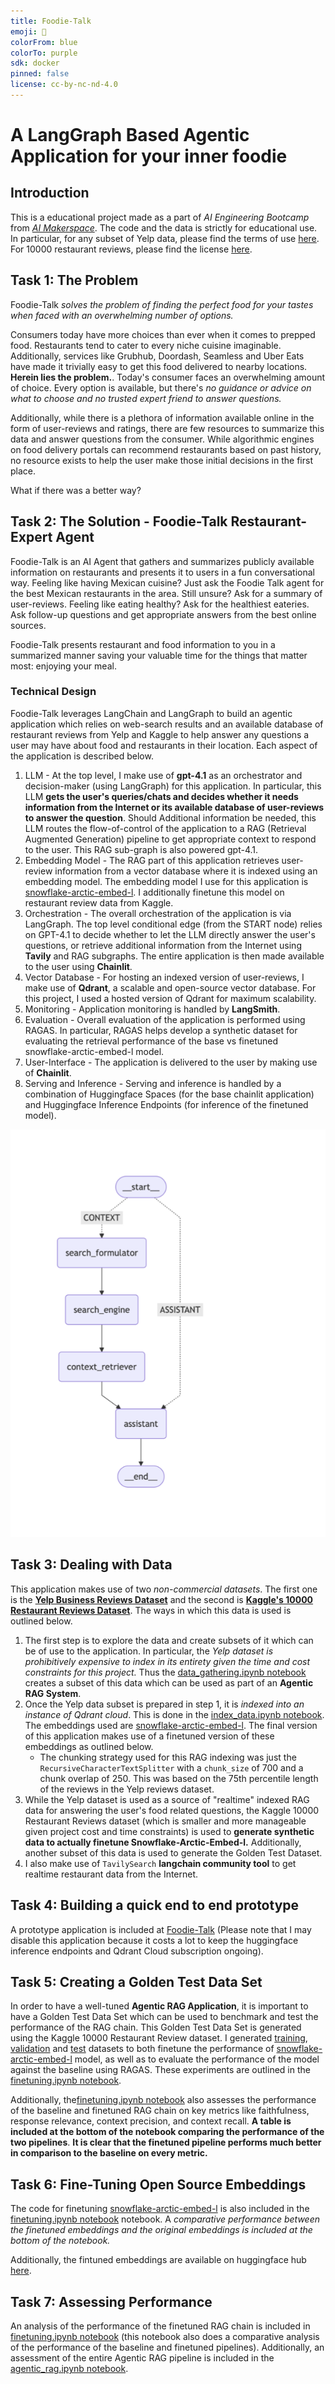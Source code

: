 ```yaml
---
title: Foodie-Talk
emoji: 🍔
colorFrom: blue
colorTo: purple
sdk: docker
pinned: false
license: cc-by-nc-nd-4.0
---
```


# A LangGraph Based Agentic Application for your inner foodie

## Introduction
This is a educational project made as a part of *AI Engineering Bootcamp* from [*AI Makerspace*](https://aimakerspace.io/). The code and the data is strictly for educational use. In particular, for any subset of Yelp data, please find the terms of use [here](https://business.yelp.com/external-assets/files/Yelp-JSON.zip). For 10000 restaurant reviews, please find the license [here](https://www.kaggle.com/datasets/joebeachcapital/restaurant-reviews).

## Task 1: The Problem

Foodie-Talk *solves the problem of finding the perfect food for your tastes when faced with an overwhelming number of options.*

Consumers today have more choices than ever when it comes to prepped food. Restaurants tend to cater to every niche cuisine imaginable. Additionally, services like Grubhub, Doordash, Seamless and Uber Eats have made it trivially easy to get this food delivered to nearby locations. **Herein lies the problem.**. Today's consumer faces an overwhelming amount of choice. Every option is available, but there's *no guidance or advice on what to choose and no trusted expert friend to answer questions.*

Additionally, while there is a plethora of information available online in the form of user-reviews and ratings, there are few resources to summarize this data and answer questions from the consumer. While algorithmic engines on food delivery portals can recommend restaurants based on past history, no resource exists to help the user make those initial decisions in the first place. 

What if there was a better way? 

## Task 2: The Solution - Foodie-Talk Restaurant-Expert Agent
Foodie-Talk is an AI Agent that gathers and summarizes publicly available information on restaurants and presents it to users in a fun conversational way. Feeling like having Mexican cuisine? Just ask the Foodie Talk agent for the best Mexican restaurants in the area. Still unsure? Ask for a summary of user-reviews. Feeling like eating healthy? Ask for the healthiest eateries. Ask follow-up questions and get appropriate answers from the best online sources. 

Foodie-Talk presents restaurant and food information to you in a summarized manner saving your valuable time for the things that matter most: enjoying your meal. 

### Technical Design
Foodie-Talk leverages LangChain and LangGraph to build an agentic application which relies on web-search results and an available database of restaurant reviews from Yelp and Kaggle to help answer any questions a user may have about food and restaurants in their location. Each aspect of the application is described below. 

1. LLM - At the top level, I make use of **gpt-4.1** as an orchestrator and decision-maker (using LangGraph) for this application. In particular, this LLM **gets the user's queries/chats and decides whether it needs information from the Internet or its available database of user-reviews to answer the question**. Should Additional information be needed, this LLM routes the flow-of-control of the application to a RAG (Retrieval Augmented Generation) pipeline to get appropriate context to respond to the user. This RAG sub-graph is also powered gpt-4.1. 
2. Embedding Model - The RAG part of this application retrieves user-review information from a vector database where it is indexed using an embedding model. The embedding model I use for this application is [snowflake-arctic-embed-l](https://huggingface.co/Snowflake/snowflake-arctic-embed-l). I additionally finetune this model on restaurant review data from Kaggle. 
3. Orchestration - The overall orchestration of the application is via LangGraph. The top level conditional edge (from the START node) relies on GPT-4.1 to decide whether to let the LLM directly answer the user's questions, or retrieve additional information from the Internet using **Tavily** and RAG subgraphs. The entire application is then made available to the user using **Chainlit**.
4. Vector Database - For hosting an indexed version of user-reviews, I make use of **Qdrant**, a scalable and open-source vector database. For this project, I used a hosted version of Qdrant for maximum scalability. 
5. Monitoring - Application monitoring is handled by **LangSmith**.
6. Evaluation - Overall evaluation of the application is performed using RAGAS. In particular, RAGAS helps develop a synthetic dataset for evaluating the retrieval performance of the base vs finetuned snowflake-arctic-embed-l model.  
7. User-Interface - The application is delivered to the user by making use of **Chainlit**.
8. Serving and Inference - Serving and inference is handled by a combination of Huggingface Spaces (for the base chainlit application) and Huggingface Inference Endpoints (for inference of the finetuned model).

![LangGraph Agentic Graph Diagram](foodie-talk-graph.png)

## Task 3: Dealing with Data
This application makes use of two *non-commercial datasets*. The first one is the **[Yelp Business Reviews Dataset](https://business.yelp.com/external-assets/files/Yelp-JSON.zip)** and the second is **[Kaggle's 10000 Restaurant Reviews Dataset](https://www.kaggle.com/datasets/joebeachcapital/restaurant-reviews)**. The ways in which this data is used is outlined below.

1. The first step is to explore the data and create subsets of it which can be of use to the application. In particular, the *Yelp dataset is prohibitively expensive to index in its entirety given the time and cost constraints for this project.* Thus the [data_gathering.ipynb notebook](https://github.com/dhrits/foodie-talk-nbs/blob/main/nbs/data_gathering/data_gathering.ipynb) creates a subset of this data which can be used as part of an **Agentic RAG System**. 
2. Once the Yelp data subset is prepared in step 1, it is *indexed into an instance of Qdrant cloud*. This is done in the [index_data.ipynb notebook](https://github.com/dhrits/foodie-talk-nbs/blob/main/nbs/data_gathering/index_data.ipynb). The embeddings used are [snowflake-arctic-embed-l](https://huggingface.co/Snowflake/snowflake-arctic-embed-l). The final version of this application makes use of a finetuned version of these embeddings as outlined below.
    - The chunking strategy used for this RAG indexing was just the `RecursiveCharacterTextSplitter` with a `chunk_size` of 700 and a chunk overlap of 250. This was based on the 75th percentile length of the reviews in the Yelp reviews dataset. 
3. While the Yelp dataset is used as a source of "realtime" indexed RAG data for answering the user's food related questions, the Kaggle 10000 Restaurant Reviews dataset (which is smaller and more manageable given project cost and time constraints) is used to **generate synthetic data to actually finetune Snowflake-Arctic-Embed-l.** Additionally, another subset of this data is used to generate the Golden Test Dataset.
4. I also make use of `TavilySearch` **langchain community tool** to get realtime restaurant data from the Internet.

## Task 4: Building a quick end to end prototype

A prototype application is included at [Foodie-Talk](https://huggingface.co/spaces/deman539/foodie-talk) (Please note that I may disable this application because it costs a lot to keep the huggingface inference endpoints and Qdrant Cloud subscription ongoing).

## Task 5: Creating a Golden Test Data Set

In order to have a well-tuned **Agentic RAG Application**, it is important to have a Golden Test Data Set which can be used to benchmark and test the performance of the RAG chain. This Golden Test Data Set is generated using the Kaggle 10000 Restaurant Review dataset. I generated [training](https://github.com/dhrits/foodie-talk-nbs/blob/main/nbs/finetuning/training_dataset.jsonl), [validation](https://github.com/dhrits/foodie-talk-nbs/blob/main/nbs/finetuning/val_dataset.jsonl) and [test](https://github.com/dhrits/foodie-talk-nbs/blob/main/nbs/finetuning/val_dataset.jsonl) datasets to both finetune the performance of [snowflake-arctic-embed-l](https://huggingface.co/Snowflake/snowflake-arctic-embed-l) model, as well as to evaluate the performance of the model against the baseline using RAGAS. These experiments are outlined in the [finetuning.ipynb notebook](https://github.com/dhrits/foodie-talk-nbs/blob/main/nbs/finetuning/finetuning.ipynb).

Additionally, the[finetuning.ipynb notebook](https://github.com/dhrits/foodie-talk-nbs/blob/main/nbs/finetuning/finetuning.ipynb) also assesses the performance of the baseline and finetuned RAG chain on key metrics like faithfulness, response relevance, context precision, and context recall. **A table is included at the bottom of the notebook comparing the performance of the two pipelines**. **It is clear that the finetuned pipeline performs much better in comparison to the baseline on every metric.**

## Task 6: Fine-Tuning Open Source Embeddings
The code for finetuning [snowflake-arctic-embed-l](https://huggingface.co/Snowflake/snowflake-arctic-embed-l) is also included in the [finetuning.ipynb notebook](https://github.com/dhrits/foodie-talk-nbs/blob/main/nbs/finetuning/finetuning.ipynb) notebook. A *comparative performance between the finetuned embeddings and the original embeddings is included at the bottom of the notebook.*

Additionally, the fintuned embeddings are available on huggingface hub [here](https://huggingface.co/deman539/food-review-ft-snowflake-l-f18eeff6-7504-48c7-af10-1d2d85ca8caa).

## Task 7: Assessing Performance
An analysis of the performance of the finetuned RAG chain is included in [finetuning.ipynb notebook](https://github.com/dhrits/foodie-talk-nbs/blob/main/nbs/finetuning/finetuning.ipynb) (this notebook also does a comparative analysis of the performance of the baseline and finetuned pipelines). Additionally, an assessment of the entire Agentic RAG pipeline is included in the [agentic_rag.ipynb notebook](https://github.com/dhrits/foodie-talk-nbs/blob/main/nbs/agents/agentic_rag.ipynb). 
